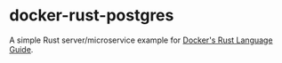 # docker-rust-postgres

A simple Rust server/microservice example for [Docker's Rust Language Guide](https://docs.docker.com/language/rust/).
